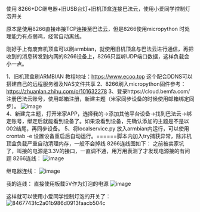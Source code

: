 使用 8266+DC继电器+旧USB台灯+旧机顶盒连接巴法云，使用小爱同学控制灯泡开关

原本是使用8266直接串接TCP连接至巴法云，但是8266使用micropython 时处理能力有点弱鸡，经常自动离线。

刚好手上有废弃机顶盒可以刷armbian，就使用旧机顶盒与巴法云进行通信，再把收到的消息转发到内网的8266设备上，8266只监听UDP端口数据，这样负载会小一点。

1、旧机顶盒刷ARMBIAN 教程地址：https://www.ecoo.top   这个配合DDNS可以搭建自己的远程服务器及NAS文件共享
2、8266刷入micropython固件参考：https://zhuanlan.zhihu.com/p/101632278
3、登录https://cloud.bemfa.com/ 注册巴法云账号，使用邮箱注册，新建主题（米家同步设备的时候使用邮箱绑定同步）。
![image](https://github.com/user-attachments/assets/d981900f-dcd8-4deb-9f7d-26733429c4f8)  
4、新建完主题，打开米家APP，选择我的->添加其他平台设备->找到巴法云->绑定账号，绑定后就能看到设备了。如果没看到设备，先确认添加的主题是不是以002结尾，再同步设备。
5、将localservice.py 放入armbian内运行，可以使用crontab -e 设置设备重启后自动运行。======脚本内加入try捕获异常，除非机顶盒负载严重自动清理内存，一般不会掉线
8266连线图如下：
之前被卖家坑了，叫接的电源是3.3V的接口，一直调不通，用万用表测了才发现电源接的有问题
8266连线：
![image](https://github.com/user-attachments/assets/6404380c-9c5c-4e71-a52a-abfff3bd3bc3)

继电器连线：
![image](https://github.com/user-attachments/assets/28d19ca5-bf43-466a-9f4e-8fb1415f74c3)

我的连线：
直接使用板载5V作为灯泡的电源
![image](https://github.com/user-attachments/assets/64337c56-f538-40e9-b64f-a2f895dbc8d8)

这样就可以使用小爱同学控制灯泡的开关了：
![8467743fc2a01b986d0913faacb504c](https://github.com/user-attachments/assets/83d31246-b06c-4a7c-a3e8-a76042d175ee)







